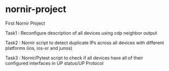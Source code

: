 # nornir-project
First Nornir Project

Task1 : Reconfigure description of all devices using cdp neighbor output

Task2 : Nornir script to detect duplicate IPs across all devices with different platforms (ios, ios-xr and junos)

Task3 : Nornir/Pytest script to check if all devices have all of their configured interfaces in UP status/UP Protocol
